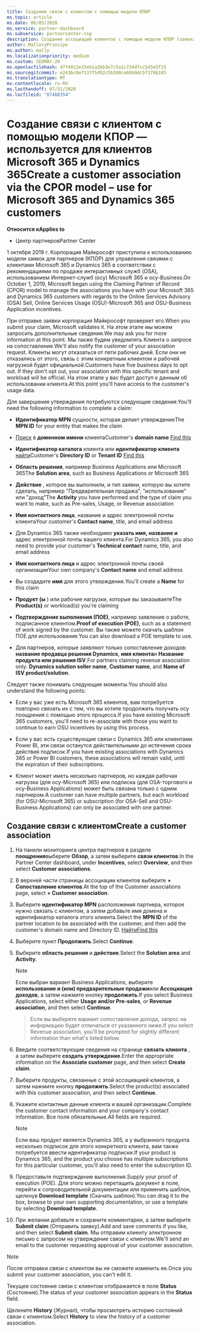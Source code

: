 ```yaml
---
title: Создание связи с клиентом с помощью модели КПОР
ms.topic: article
ms.date: 06/03/2020
ms.service: partner-dashboard
ms.subservice: partnercenter-csp
description: Создание ассоциаций клиентов с помощью модели КПОР (заявка на утверждение партнера по записи). Помогает управлять продажами, использованием, & поощрениями для клиентов Microsoft 365 и Dynamics 365.
author: MalloryPrincipe
ms.author: mallp
ms.localizationpriority: medium
ms.custom: SEOMAY.20
ms.openlocfilehash: 47f4912e33eb1a2bb3e7c5a1c734d7cc5d3e5f33
ms.sourcegitcommit: e243bc0ef337f5d92c5b208ce6bb9dc5f179b185
ms.translationtype: MT
ms.contentlocale: ru-RU
ms.lasthandoff: 07/31/2020
ms.locfileid: "87468354"
---
```

# <a name="create-a-customer-association-via-the-cpor-model--use-for-microsoft-365-and-dynamics-365-customers"></a><span data-ttu-id="231ad-104">Создание связи с клиентом с помощью модели КПОР — используется для клиентов Microsoft 365 и Dynamics 365</span><span class="sxs-lookup"><span data-stu-id="231ad-104">Create a customer association via the CPOR model – use for Microsoft 365 and Dynamics 365 customers</span></span>

<span data-ttu-id="231ad-105">**Относится к**</span><span class="sxs-lookup"><span data-stu-id="231ad-105">**Applies to**</span></span>

- <span data-ttu-id="231ad-106">Центр партнеров</span><span class="sxs-lookup"><span data-stu-id="231ad-106">Partner Center</span></span>

<span data-ttu-id="231ad-107">1 октября 2019 г. Корпорация Майкрософт приступила к использованию модели заявок для партнеров (КПОР) для управления связями с клиентами Microsoft 365 и Dynamics 365 в соответствии с рекомендациями по продаже интерактивных служб (OSA), использованием Интернет-служб (осу) Microsoft 365 и осу-Business.</span><span class="sxs-lookup"><span data-stu-id="231ad-107">On October 1, 2019, Microsoft began using the Claiming Partner of Record (CPOR) model to manage the associations you have with your Microsoft 365 and Dynamics 365 customers with regards to the Online Services Advisory (OSA) Sell, Online Services Usage (OSU)-Microsoft 365 and OSU-Business Application incentives.</span></span>

<span data-ttu-id="231ad-108">При отправке заявки корпорация Майкрософт проверяет его.</span><span class="sxs-lookup"><span data-stu-id="231ad-108">When you submit your claim, Microsoft validates it.</span></span> <span data-ttu-id="231ad-109">На этом этапе мы можем запросить дополнительные сведения.</span><span class="sxs-lookup"><span data-stu-id="231ad-109">We may ask you for more information at this point.</span></span> <span data-ttu-id="231ad-110">Мы также будем уведомлять Клиента о запросе на сопоставление.</span><span class="sxs-lookup"><span data-stu-id="231ad-110">We'll also notify the customer of your association request.</span></span> <span data-ttu-id="231ad-111">Клиенты могут отказаться от пяти рабочих дней. Если они не отказались от этого, связь с этим конкретным клиентом и рабочей нагрузкой будет официальной.</span><span class="sxs-lookup"><span data-stu-id="231ad-111">Customers have five business days to opt out. If they don't opt out, your association with this specific tenant and workload will be official.</span></span> <span data-ttu-id="231ad-112">На этом этапе у вас будет доступ к данным об использовании клиента.</span><span class="sxs-lookup"><span data-stu-id="231ad-112">At this point you'll have access to the customer's usage data.</span></span> 

<span data-ttu-id="231ad-113">Для завершения утверждения потребуются следующие сведения:</span><span class="sxs-lookup"><span data-stu-id="231ad-113">You'll need the following information to complete a claim:</span></span>

- <span data-ttu-id="231ad-114">**Идентификатор MPN** сущности, которая делает утверждение</span><span class="sxs-lookup"><span data-stu-id="231ad-114">The **MPN ID** for your entity that makes the claim</span></span>

- <span data-ttu-id="231ad-115">[Поиск](find-domain-name.md) в **доменном имени** клиента</span><span class="sxs-lookup"><span data-stu-id="231ad-115">Customer's **domain name** [Find this](find-domain-name.md)</span></span>

- <span data-ttu-id="231ad-116">**Идентификатор каталога** клиента или **идентификатор клиента** [найти](find-domain-name.md)</span><span class="sxs-lookup"><span data-stu-id="231ad-116">Customer's **Directory ID** or **Tenant ID** [Find this](find-domain-name.md)</span></span>

- <span data-ttu-id="231ad-117">**Область решения**, например Business Applications или Microsoft 365</span><span class="sxs-lookup"><span data-stu-id="231ad-117">The **Solution area**, such as Business Applications or Microsoft 365</span></span>

- <span data-ttu-id="231ad-118">**Действие** , которое вы выполнили, и тип заявки, которую вы хотите сделать, например "Предварительная продажа", "использование" или "доход"</span><span class="sxs-lookup"><span data-stu-id="231ad-118">The **Activity** you have performed and the type of claim you want to make, such as Pre-sales, Usage, or Revenue association</span></span>

- <span data-ttu-id="231ad-119">**Имя контактного лица**, название и адрес электронной почты клиента</span><span class="sxs-lookup"><span data-stu-id="231ad-119">Your customer's **Contact name**, title, and email address</span></span>

- <span data-ttu-id="231ad-120">Для Dynamics 365 также необходимо **указать имя, название и** адрес электронной почты вашего клиента.</span><span class="sxs-lookup"><span data-stu-id="231ad-120">For Dynamics 365, you also need to provide your customer's **Technical contact** name, title, and email address</span></span>

- <span data-ttu-id="231ad-121">**Имя контактного лица** и адрес электронной почты своей организации</span><span class="sxs-lookup"><span data-stu-id="231ad-121">Your own company's **Contact name** and email address</span></span>

- <span data-ttu-id="231ad-122">Вы создадите **имя** для этого утверждения.</span><span class="sxs-lookup"><span data-stu-id="231ad-122">You'll create a **Name** for this claim</span></span>

- <span data-ttu-id="231ad-123">**Продукт (ы** ) или рабочие нагрузки, которые вы заказываете</span><span class="sxs-lookup"><span data-stu-id="231ad-123">The **Product(s)** or workload(s) you're claiming</span></span>

- <span data-ttu-id="231ad-124">**Подтверждение выполнения (ПОЕ)**, например заявление о работе, подписанное клиентом.</span><span class="sxs-lookup"><span data-stu-id="231ad-124">**Proof of execution (POE)**, such as a statement of work signed by the customer.</span></span> <span data-ttu-id="231ad-125">Вы также можете скачать шаблон ПОЕ для использования.</span><span class="sxs-lookup"><span data-stu-id="231ad-125">You can also download a POE template to use.</span></span>

- <span data-ttu-id="231ad-126">Для партнеров, которые заявляют только сопоставление доходов: **название продавца решения Dynamics**, **имя клиента**и **Название продукта или решения ISV**.</span><span class="sxs-lookup"><span data-stu-id="231ad-126">For partners claiming revenue association only: **Dynamics solution seller name**, **Customer name**, and **Name of ISV product/solution**.</span></span> 

<span data-ttu-id="231ad-127">Следует также понимать следующие моменты.</span><span class="sxs-lookup"><span data-stu-id="231ad-127">You should also understand the following points:</span></span>

- <span data-ttu-id="231ad-128">Если у вас уже есть Microsoft 365 клиентов, вам потребуется повторно связать их с тем, что вы хотите продолжить получать осу поощрения с помощью этого процесса.</span><span class="sxs-lookup"><span data-stu-id="231ad-128">If you have existing Microsoft 365 customers, you'll need to re-associate with those you want to continue to earn OSU incentives by using this process.</span></span>

- <span data-ttu-id="231ad-129">Если у вас есть существующие связи с Dynamics 365 или клиентами Power BI, эти связи останутся действительными до истечения срока действия подписок.</span><span class="sxs-lookup"><span data-stu-id="231ad-129">If you have existing associations with Dynamics 365 or Power BI customers, these associations will remain valid, until the expiration of their subscriptions.</span></span>

- <span data-ttu-id="231ad-130">Клиент может иметь несколько партнеров, но каждая рабочая нагрузка (для осу-Microsoft 365) или подписка (для OSA-торгового и осу-Business Applications) может быть связана только с одним партнером.</span><span class="sxs-lookup"><span data-stu-id="231ad-130">A customer can have multiple partners, but each workload (for OSU-Microsoft 365) or subscription (for OSA-Sell and OSU-Business Applications) can only be associated with one partner.</span></span>

## <a name="create-a-customer-association"></a><span data-ttu-id="231ad-131">Создание связи с клиентом</span><span class="sxs-lookup"><span data-stu-id="231ad-131">Create a customer association</span></span>

1. <span data-ttu-id="231ad-132">На панели мониторинга центра партнеров в разделе **поощрения**выберите **Обзор**, а затем выберите **связи клиентов**.</span><span class="sxs-lookup"><span data-stu-id="231ad-132">In the Partner Center dashboard, under **Incentives**, select **Overview**, and then select **Customer associations**.</span></span> 

2. <span data-ttu-id="231ad-133">В верхней части страницы ассоциации клиентов выберите **+ Сопоставление клиентов**.</span><span class="sxs-lookup"><span data-stu-id="231ad-133">At the top of the Customer associations page, select **+ Customer association**.</span></span>

3. <span data-ttu-id="231ad-134">Выберите **идентификатор MPN** расположения партнера, которое нужно связать с клиентом, а затем добавьте имя домена и идентификатор каталога этого клиента.</span><span class="sxs-lookup"><span data-stu-id="231ad-134">Select the **MPN ID** of the partner location to be associated with the customer, and then add the customer's domain name and Directory ID.</span></span> [<span data-ttu-id="231ad-135">Найти</span><span class="sxs-lookup"><span data-stu-id="231ad-135">Find this</span></span>](find-domain-name.md)

4. <span data-ttu-id="231ad-136">Выберите пункт **Продолжить**.</span><span class="sxs-lookup"><span data-stu-id="231ad-136">Select **Continue**.</span></span>

5. <span data-ttu-id="231ad-137">Выберите **область решения** и **действие**.</span><span class="sxs-lookup"><span data-stu-id="231ad-137">Select the **Solution area** and **Activity**.</span></span> 

   >[!Note]
   >
   ><span data-ttu-id="231ad-138">Если выбран вариант Business Applications, выберите **использование и (или) предварительные продажи**или **Ассоциация доходов**, а затем нажмите кнопку **продолжить**.</span><span class="sxs-lookup"><span data-stu-id="231ad-138">If you select Business Applications, select either **Usage and/or Pre-sales**, or **Revenue association**, and then select **Continue**.</span></span> 

   ><span data-ttu-id="231ad-139">Если вы выберете вариант сопоставления дохода, запрос на информацию будет отличаться от указанного ниже.</span><span class="sxs-lookup"><span data-stu-id="231ad-139">If you select Revenue association, you'll be prompted for slightly different information than what's listed below.</span></span>

6. <span data-ttu-id="231ad-140">Введите соответствующие сведения на странице **связать клиента** , а затем выберите **создать утверждение**.</span><span class="sxs-lookup"><span data-stu-id="231ad-140">Enter the appropriate information on the **Associate customer** page, and then select **Create claim**.</span></span>

7. <span data-ttu-id="231ad-141">Выберите продукты, связанные с этой ассоциацией клиентов, а затем нажмите кнопку **продолжить**.</span><span class="sxs-lookup"><span data-stu-id="231ad-141">Select the product(s) associated with this customer association, and then select **Continue**.</span></span>

8. <span data-ttu-id="231ad-142">Укажите контактные данные клиента и вашей организации.</span><span class="sxs-lookup"><span data-stu-id="231ad-142">Complete the customer contact information and your company's contact information.</span></span> <span data-ttu-id="231ad-143">Все поля обязательные.</span><span class="sxs-lookup"><span data-stu-id="231ad-143">All fields are required.</span></span> 

   >[!NOTE]
   ><span data-ttu-id="231ad-144">Если ваш продукт является Dynamics 365, а у выбранного продукта несколько подписок для этого конкретного клиента, вам также потребуется ввести идентификатор подписки.</span><span class="sxs-lookup"><span data-stu-id="231ad-144">If your product is Dynamics 365, and the product you choose has multiple subscriptions for this particular customer, you'll also need to enter the subscription ID.</span></span>

9. <span data-ttu-id="231ad-145">Предоставьте подтверждение выполнения.</span><span class="sxs-lookup"><span data-stu-id="231ad-145">Supply your proof of execution (POE).</span></span> <span data-ttu-id="231ad-146">Для этого можно перетащить документ в поле, перейти к сопроводительной документации или применить шаблон, щелкнув **Download template** (Скачать шаблон).</span><span class="sxs-lookup"><span data-stu-id="231ad-146">You can drag it to the box, browse to your own supporting documentation, or use a template by selecting **Download template**.</span></span> 

10. <span data-ttu-id="231ad-147">При желании добавьте и сохраните комментарии, а затем выберите **Submit claim** (Отправить заявку).</span><span class="sxs-lookup"><span data-stu-id="231ad-147">Add and save comments if you like, and then select **Submit claim**.</span></span> <span data-ttu-id="231ad-148">Мы отправим клиенту электронное письмо с запросом на утверждение связи с клиентом.</span><span class="sxs-lookup"><span data-stu-id="231ad-148">We'll send an email to the customer requesting approval of your customer association.</span></span>

   >[!NOTE]
   ><span data-ttu-id="231ad-149">После отправки связи с клиентом вы не сможете изменить ее.</span><span class="sxs-lookup"><span data-stu-id="231ad-149">Once you submit your customer association, you can't edit it.</span></span>

<span data-ttu-id="231ad-150">Текущее состояние связи с клиентом отображается в поле **Status** (Состояние).</span><span class="sxs-lookup"><span data-stu-id="231ad-150">The status of your customer association appears in the **Status** field.</span></span>

<span data-ttu-id="231ad-151">Щелкните **History** (Журнал), чтобы просмотреть историю состояний связи с клиентом.</span><span class="sxs-lookup"><span data-stu-id="231ad-151">Select **History** to view the history of a customer association.</span></span>
